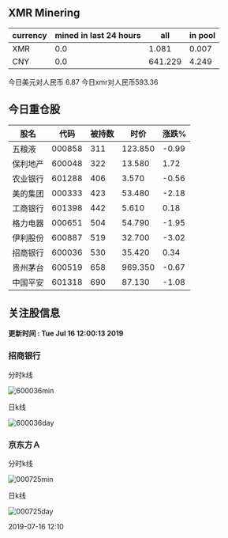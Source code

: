 ## XMR Minering

|currency|mined in last 24 hours|all|in pool|
|---|---|---|---|
|XMR|0.0|1.081|0.007|
|CNY|0.0|641.229|4.249|

今日美元对人民币 6.87	今日xmr对人民币593.36


## 今日重仓股 

|股名|代码|被持数|时价|涨跌%|
|---|---|---|---|---|
|五粮液|000858|311|123.850|-0.99|
|保利地产|600048|322|13.580|1.72|
|农业银行|601288|406|3.570|-0.56|
|美的集团|000333|423|53.480|-2.18|
|工商银行|601398|442|5.610|0.18|
|格力电器|000651|504|54.790|-1.95|
|伊利股份|600887|519|32.700|-3.02|
|招商银行|600036|530|35.420|0.34|
|贵州茅台|600519|658|969.350|-0.67|
|中国平安|601318|690|87.130|-1.08|

## 关注股信息
**更新时间 : Tue Jul 16 12:00:13 2019**
### 招商银行 
分时k线

![600036min](http://image.sinajs.cn/newchart/min/n/sh600036.gif)

日k线

![600036day](http://image.sinajs.cn/newchart/daily/n/sh600036.gif)

### 京东方Ａ 
分时k线

![000725min](http://image.sinajs.cn/newchart/min/n/sz000725.gif)

日k线

![000725day](http://image.sinajs.cn/newchart/daily/n/sz000725.gif)

2019-07-16 12:10
